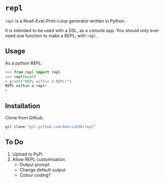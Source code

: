 # `repl`

`repl` is a Read-Eval-Print-Loop generator written in Python.

It is intended to be used with a DSL, as a console app. You should only ever need one function to make a REPL, with `repl`.

## Usage

As a python REPL:

````python
>>> from repl import repl
>>> repl(eval)
> print("REPL within a REPL!")
REPL within a repl!
>
````

## Installation

Clone from Github:

````sh
git clone "git.github.com/Adoria298/repl"
````

## To Do

1. Upload to PyPi
2. Allow REPL customisation.
    - Output prompt
    - Change default output
    - Colour coding?